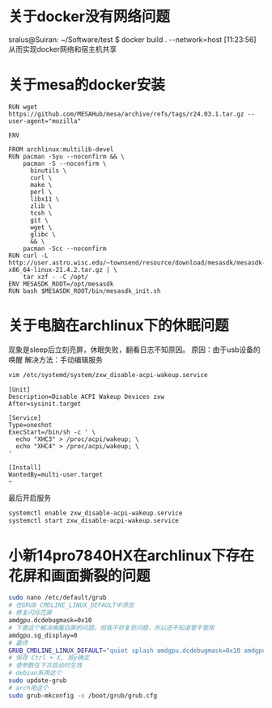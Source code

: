 # 关于docker没有网络问题
sralus@Suiran: ~/Software/test $ docker build . --network=host                                 [11:23:56]
从而实现docker网络和宿主机共享


# 关于mesa的docker安装
```shell
RUN wget https://github.com/MESAHub/mesa/archive/refs/tags/r24.03.1.tar.gz --user-agent="mozilla"

ENV 
```
```shell
FROM archlinux:multilib-devel
RUN pacman -Syu --noconfirm && \
    pacman -S --noconfirm \
      binutils \
      curl \
      make \
      perl \
      libx11 \
      zlib \
      tcsh \
      git \
      wget \
      glibc \
      && \
    pacman -Scc --noconfirm
RUN curl -L http://user.astro.wisc.edu/~townsend/resource/download/mesasdk/mesasdk-x86_64-linux-21.4.2.tar.gz | \
    tar xzf - -C /opt/
ENV MESASDK_ROOT=/opt/mesasdk
RUN bash $MESASDK_ROOT/bin/mesasdk_init.sh
```

# 关于电脑在archlinux下的休眠问题
现象是sleep后立刻亮屏，休眠失败，翻看日志不知原因。
原因：由于usb设备的唤醒
解决方法：手动编辑服务
```bash
vim /etc/systemd/system/zxw_disable-acpi-wakeup.service
```
```shell
[Unit]
Description=Disable ACPI Wakeup Devices zxw
After=sysinit.target

[Service]
Type=oneshot
ExecStart=/bin/sh -c ' \
  echo "XHC3" > /proc/acpi/wakeup; \
  echo "XHC4" > /proc/acpi/wakeup; \
'

[Install]
WantedBy=multi-user.target
~
```
最后开启服务
```bash
systemctl enable zxw_disable-acpi-wakeup.service
systemctl start zxw_disable-acpi-wakeup.service
```


# 小新14pro7840HX在archlinux下存在花屏和画面撕裂的问题
```bash
sudo nano /etc/default/grub
# 在GRUB_CMDLINE_LINUX_DEFAULT中添加
# 修复闪烁花屏
amdgpu.dcdebugmask=0x10
# 下面这个解决唤醒白屏的问题。但我不好复现问题，所以还不知道管不管用
amdgpu.sg_display=0
# 最终
GRUB_CMDLINE_LINUX_DEFAULT="quiet splash amdgpu.dcdebugmask=0x10 amdgpu.sg_display=0"
# 保存 Ctrl + X, 按y确定
# 使参数在下次启动时生效
# debian系用这个
sudo update-grub
# arch用这个
sudo grub-mkconfig -o /boot/grub/grub.cfg
```
